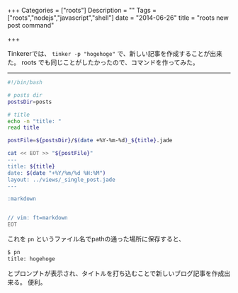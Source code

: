 +++
Categories = ["roots"]
Description = ""
Tags = ["roots","nodejs","javascript","shell"]
date =  "2014-06-26"
title = "roots new post command"

+++

Tinkererでは、 `tinker -p "hogehoge"` で、新しい記事を作成することが出来た。
roots でも同じことがしたかったので、コマンドを作ってみた。

---

```sh
#!/bin/bash

# posts dir
postsDir=posts

# title
echo -n "title: "
read title

postFile=${postsDir}/$(date +%Y-%m-%d)_${title}.jade

cat << EOT >> "${postFile}"
---
title: ${title}
date: $(date "+%Y/%m/%d %H:%M")
layout: ../views/_single_post.jade
---

:markdown


// vim: ft=markdown
EOT
```

これを `pn` というファイル名でpathの通った場所に保存すると、

```sh
$ pn
title: hogehoge
```

とプロンプトが表示され、タイトルを打ち込むことで新しいブログ記事を作成出来る。
便利。

